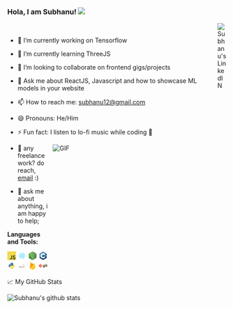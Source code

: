 

### Hola, I am Subhanu! <img src="https://media.giphy.com/media/hvRJCLFzcasrR4ia7z/giphy.gif" width="25px">
<a href="https://www.linkedin.com/in/subhanu-sankar-roy/">
  <img align="right" alt="Subhanu's LinkedIN" width="22px" src="https://raw.githubusercontent.com/peterthehan/peterthehan/master/assets/linkedin.svg" />
</a>

<br />


- 🔭 I’m currently working on Tensorflow
- 🌱 I’m currently learning ThreeJS
- 👯 I’m looking to collaborate on frontend gigs/projects
- 💬 Ask me about ReactJS, Javascript and how to showcase ML models in your website
- 📫 How to reach me: subhanu12@gmail.com
- 😄 Pronouns: He/Him
- ⚡ Fun fact: I listen to lo-fi music while coding 🎵


  <img align="right" alt="GIF" src="https://github.com/abhisheknaiidu/abhisheknaiidu/blob/master/code.gif?raw=true" width="400" height="260" />
  
- 💼 any freelance work? do reach, [email](mailto:subhanu12@gmail.com) :)
- 💬 ask me about anything, i am happy to help;

**Languages and Tools:**  

<code><img height="20" src="https://raw.githubusercontent.com/github/explore/80688e429a7d4ef2fca1e82350fe8e3517d3494d/topics/javascript/javascript.png"></code>
<code><img height="20" src="https://raw.githubusercontent.com/github/explore/80688e429a7d4ef2fca1e82350fe8e3517d3494d/topics/react/react.png"></code>
<code><img height="20" src="https://raw.githubusercontent.com/github/explore/80688e429a7d4ef2fca1e82350fe8e3517d3494d/topics/nodejs/nodejs.png"></code>
<code><img height="20" src="https://raw.githubusercontent.com/github/explore/80688e429a7d4ef2fca1e82350fe8e3517d3494d/topics/cpp/cpp.png"></code>
<code><img height="20" src="https://raw.githubusercontent.com/github/explore/80688e429a7d4ef2fca1e82350fe8e3517d3494d/topics/python/python.png"></code>
<code><img height="20" src="https://raw.githubusercontent.com/github/explore/80688e429a7d4ef2fca1e82350fe8e3517d3494d/topics/mysql/mysql.png"></code>
<code><img height="20" src="https://raw.githubusercontent.com/github/explore/80688e429a7d4ef2fca1e82350fe8e3517d3494d/topics/firebase/firebase.png"></code>
<code><img height="20" src="https://raw.githubusercontent.com/github/explore/80688e429a7d4ef2fca1e82350fe8e3517d3494d/topics/git/git.png"></code>



📈 My GitHub Stats

<p align="left"> <img src="https://github-readme-stats.vercel.app/api?username=SubhanuSRoy&show_icons=true&theme=gotham" alt="Subhanu's github stats" />





